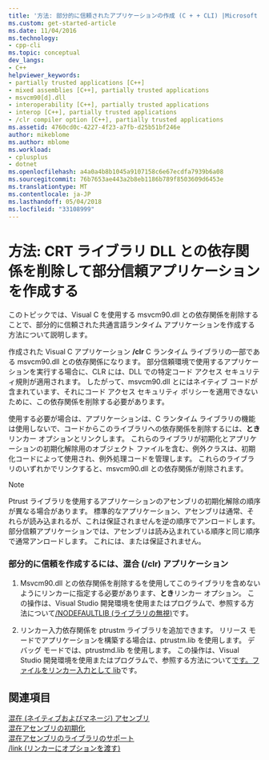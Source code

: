 ```yaml
---
title: '方法: 部分的に信頼されたアプリケーションの作成 (C + + CLI) |Microsoft ドキュメント'
ms.custom: get-started-article
ms.date: 11/04/2016
ms.technology:
- cpp-cli
ms.topic: conceptual
dev_langs:
- C++
helpviewer_keywords:
- partially trusted applications [C++]
- mixed assemblies [C++], partially trusted applications
- msvcm90[d].dll
- interoperability [C++], partially trusted applications
- interop [C++], partially trusted applications
- /clr compiler option [C++], partially trusted applications
ms.assetid: 4760cd0c-4227-4f23-a7fb-d25b51bf246e
author: mikeblome
ms.author: mblome
ms.workload:
- cplusplus
- dotnet
ms.openlocfilehash: a4a0a4b8b1045a9107158c6e67ecdfa7939b6a08
ms.sourcegitcommit: 76b7653ae443a2b8eb1186b789f8503609d6453e
ms.translationtype: MT
ms.contentlocale: ja-JP
ms.lasthandoff: 05/04/2018
ms.locfileid: "33108999"
---
```

# <a name="how-to-create-a-partially-trusted-application-by-removing-dependency-on-the-crt-library-dll"></a>方法: CRT ライブラリ DLL との依存関係を削除して部分信頼アプリケーションを作成する
このトピックでは、Visual C を使用する msvcm90.dll との依存関係を削除することで、部分的に信頼された共通言語ランタイム アプリケーションを作成する方法について説明します。  
  
 作成された Visual C アプリケーション **/clr** C ランタイム ライブラリの一部である msvcm90.dll との依存関係になります。 部分信頼環境で使用するアプリケーションを実行する場合に、CLR には、DLL での特定コード アクセス セキュリティ規則が適用されます。 したがって、msvcm90.dll とにはネイティブ コードが含まれています、それにコード アクセス セキュリティ ポリシーを適用できないために、この依存関係を削除する必要があります。  
  
 使用する必要が場合は、アプリケーションは、C ランタイム ライブラリの機能は使用しないで、コードからこのライブラリへの依存関係を削除するには、**とき**リンカー オプションとリンクします。 これらのライブラリが初期化とアプリケーションの初期化解除用のオブジェクト ファイルを含む、例外クラスは、初期化コードによって使用され、例外処理コードを管理します。 これらのライブラリのいずれかでリンクすると、msvcm90.dll との依存関係が削除されます。  
  
> [!NOTE]
>  Ptrust ライブラリを使用するアプリケーションのアセンブリの初期化解除の順序が異なる場合があります。 標準的なアプリケーション、アセンブリは通常、それらが読み込まれるが、これは保証されませんを逆の順序でアンロードします。 部分信頼アプリケーションでは、アセンブリは読み込まれている順序と同じ順序で通常アンロードします。 これには、または保証されません。  
  
### <a name="to-create-a-partially-trusted-mixed-clr-application"></a>部分的に信頼を作成するには、混合 (/clr) アプリケーション  
  
1.  Msvcm90.dll との依存関係を削除するを使用してこのライブラリを含めないようにリンカーに指定する必要があります、**とき**リンカー オプション。 この操作は、Visual Studio 開発環境を使用またはプログラムで、参照する方法について[/NODEFAULTLIB (ライブラリの無視)](../build/reference/nodefaultlib-ignore-libraries.md)です。  
  
2.  リンカー入力依存関係を ptrustm ライブラリを追加できます。 リリース モードでアプリケーションを構築する場合は、ptrustm.lib を使用します。 デバッグ モードでは、ptrustmd.lib を使用します。 この操作は、Visual Studio 開発環境を使用またはプログラムで、参照する方法について[です。ファイルをリンカー入力として lib](../build/reference/dot-lib-files-as-linker-input.md)です。  
  
## <a name="see-also"></a>関連項目  
 [混在 (ネイティブおよびマネージ) アセンブリ](../dotnet/mixed-native-and-managed-assemblies.md)   
 [混在アセンブリの初期化](../dotnet/initialization-of-mixed-assemblies.md)   
 [混在アセンブリのライブラリのサポート](../dotnet/library-support-for-mixed-assemblies.md)   
 [/link (リンカーにオプションを渡す)](../build/reference/link-pass-options-to-linker.md)   
